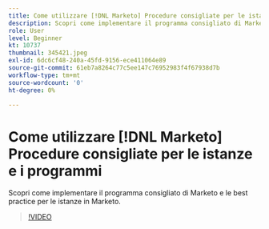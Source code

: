 ```yaml
---
title: Come utilizzare [!DNL Marketo] Procedure consigliate per le istanze e i programmi
description: Scopri come implementare il programma consigliato di Marketo e le best practice per le istanze in Marketo.
role: User
level: Beginner
kt: 10737
thumbnail: 345421.jpeg
exl-id: 6dc6cf48-240a-45fd-9156-ece411064e89
source-git-commit: 61eb7a8264c77c5ee147c76952983f4f67938d7b
workflow-type: tm+mt
source-wordcount: '0'
ht-degree: 0%

---
```


# Come utilizzare [!DNL Marketo] Procedure consigliate per le istanze e i programmi

Scopri come implementare il programma consigliato di Marketo e le best practice per le istanze in Marketo.

>[!VIDEO](https://video.tv.adobe.com/v/345421/?quality=12&learn=on)
